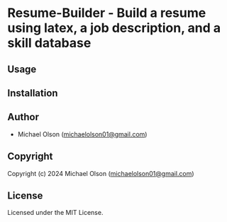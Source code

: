 # Resume-Builder - Build a resume using latex, a job description, and a skill database

## Usage

## Installation

## Author

* Michael Olson (michaelolson01@gmail.com)

## Copyright

Copyright (c) 2024 Michael Olson (michaelolson01@gmail.com)

## License

Licensed under the MIT License.
